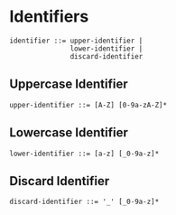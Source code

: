 # Identifiers

```ebnf
identifier ::= upper-identifier |
               lower-identifier |
               discard-identifier
```

## Uppercase Identifier

```ebnf
upper-identifier ::= [A-Z] [0-9a-zA-Z]*
```

## Lowercase Identifier

```ebnf
lower-identifier ::= [a-z] [_0-9a-z]*
```

## Discard Identifier

```ebnf
discard-identifier ::= '_' [_0-9a-z]*
```
